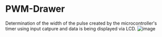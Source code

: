 # PWM-Drawer
Determination of the width of the pulse created by the microcontroller's timer using input catpure and data is being displayed via LCD.
![image](https://github.com/faatthy/PWM-Drawer/assets/110846097/9c78b70a-84e4-49bc-a30e-0d1e920fdcd2)

